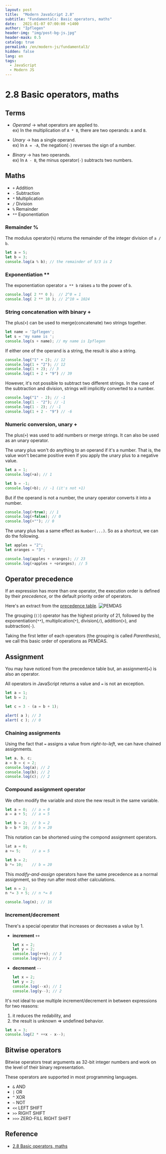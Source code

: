 ```yaml
---
layout: post
title:  "Modern JavaScript 2.8"
subtitle: "Fundamentals: Basic operators, maths"
date:   2021-01-07 07:00:00 +1400
author: "Ipflegen"
header-img: "img/post-bg-js.jpg"
header-mask: 0.5
catalog: true
permalink: /en/modern-js/fundamental3/
hidden: false
lang: en
tags:
  - JavaScript
  - Modern JS 
---
```


#  2.8 Basic operators, maths

## Terms

- *Operand* → what operators are applied to. <br />
    ex) In the multiplication of `A * B`, there are two operands: `A` and `B`.

- *Unary* → has a single operand. <br />
    ex) In `A = -A`, the negation(`-`) reverses the sign of a number.

- *Binary* → has two operands. <br />
    ex) In `A - B`, the minus operator(`-`) subtracts two numbers.

## Maths

- `+` Addition
- `-` Subtraction
- `*` Multiplication
- `/` Division
- `%` Remainder
- `**` Exponentiation

### Remainder %

The modulus operator(`%`) returns the remainder of the integer division of `a / b`.

```js
let a = 5;
let b = 3;
console.log(a % b); // the remainder of 5/3 is 2
```

### Exponentiation **

The exponentiation operator `a ** b` raises `a` to the power of `b`.

```js
console.log( 2 ** 0 );  // 2^0 = 1
console.log( 2 ** 10 ); // 2^10 = 1024
```

### String concatenation with binary +

The plus(`+`) can be used to merge(concatenate) two strings together.

```js
let name = 'Ipflegen';
let s = 'my name is ';
console.log(s + name); // my name is Ipflegen
```

If either one of the operand is a string, the result is also a string.

```js
console.log("1" + 2); // 12
console.log(1 + "2"); // 12
console.log(1 + 2); // 3
console.log(1 + 2 + "9") // 39
```

However, it's not possible to subtract two different strings.
In the case of the subtraction and division, strings will implicitly converted to a number.

```js
console.log("1" - 2); // -1
console.log(1 - "2"); // -1
console.log(1 - 2); // -1
console.log(1 + 2 - "9") // -6 
```

### Numeric conversion, unary +

The plus(`+`) was used to add numbers or merge strings. It can also be used as an unary operator.

The unary plus won't do anything to an operand if it's a number. 
That is, the value won't became positive even if you apply the unary plus to a negative value.

```js
let a = 1;
console.log(+a); // 1

let b = -1;
console.log(+b); // -1 (it's not +1)
```

But if the operand is not a number, the unary operator converts it into a number.
```js
console.log(+true); // 1
console.log(+false); // 0
console.log(+""); // 0
```

The unary plus has a same effect as `Number(...)`. So as a shortcut, we can do the following.

```js
let apples = "2";
let oranges = "3";

console.log(apples + oranges); // 23 
console.log(+apples + +oranges); // 5
```

## Operator precedence

If an expression has more than one operator, the execution order is defined by their *precedence*, or the default priority order of operators.

Here's an extract from the [precedence table](https://developer.mozilla.org/en-US/docs/Web/JavaScript/Reference/Operators/Operator_Precedence). ![PEMDAS](/img/in-post/modern-js/fundamental3/js-pemdas.png)

The grouping (`()`) operator has the highest priority of 21, followed by the exponentiation(`**`), multiplication(`*`), division(`/`), addition(`+`), and subtraction(`-`).

Taking the first letter of each operators (the grouping is called *Parenthesis*), we call this basic order of operations as PEMDAS.

## Assignment

You may have noticed from the precedence table but, an assignment(`=`) is also an operator.

All operators in JavaScript returns a value and `=` is not an exception.

```js
let a = 1;
let b = 2;

let c = 3 - (a = b + 1);

alert( a ); // 3
alert( c ); // 0
```

### Chaining assignments

Using the fact that `=` assigns a value from *right-to-left*, we can 
have chained assignments.

```js
let a, b, c;
a = b = c = 2;
console.log(a); // 2
console.log(b); // 2
console.log(c); // 2
```

### Compound assignment operator

We often modify the variable and store the new result in the same variable.

```js
let a = 0;  // a = 0
a = a + 5;  // a = 5

let b = 2;  // b = 2
b = b * 10; // b = 20
```

This notation can be shortened using the compond assignment operators.

```js
lat a = 0;
a += 5;     // a = 5

let b = 2;
b *= 10;    // b = 20
```

This *modify-and-assign* operators have the same precedence as a normal assignment, so they run after most other calculations.

```js
let n = 2;
n *= 3 + 5; // n *= 8

console.log(n); // 16
```

### Increment/decrement

There's a special operator that increases or decreases a value by 1.

- **increment** `++`
    ```js
    let x = 2;
    let y = 2;
    console.log(++x); // 3
    console.log(y++); // 2
    ```

- **decrement** `--`
    ```js
    let x = 2;
    let y = 2;
    console.log(--x); // 1
    console.log(y--); // 2
    ```

It's not ideal to use multiple increment/decrement in between expressions for two reasons:
1. it reduces the redability, and
2. the result is unknown => undefined behavior.

```js
let x = 3;
console.log(2 * ++x - x--);
```

## Bitwise operators

Bitwise operators treat arguments as 32-bit integer numbers and work on the level of their binary representation.

These operators are supported in most programming languages.

- `&` AND
- `|` OR
- `^` XOR
- `~` NOT
- `<<` LEFT SHIFT
- `>>` RIGHT SHIFT
- `>>>` ZERO-FILL RIGHT SHIFT

## Reference
- [2.8 Basic operators, maths](https://javascript.info/operators)